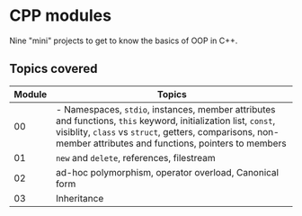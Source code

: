 # CPP modules

Nine "mini" projects to get to know the basics of OOP in C++.

## Topics covered
| Module | Topics |
| ------ | ------ |
| 00 | - Namespaces, `stdio`, instances, member attributes and functions, `this` keyword, initialization list, `const`, visiblity, `class` vs `struct`, getters, comparisons, non-member attributes and functions, pointers to members |
| 01 | `new` and `delete`, references, filestream |
| 02 | ad-hoc polymorphism, operator overload, Canonical form |
| 03 | Inheritance |
